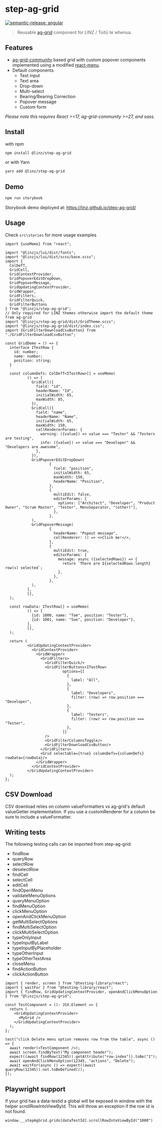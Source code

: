 # step-ag-grid

[![semantic-release: angular](https://img.shields.io/badge/semantic--release-angular-e10079?logo=semantic-release)](https://github.com/semantic-release/semantic-release)

> Reusable [ag-grid](https://www.ag-grid.com/) component for LINZ / Toitū te whenua.

## Features

- [ag-grid-community](https://www.npmjs.com/package/ag-grid-community) based grid with custom popover components
  implemented using a modified [react-menu](https://www.npmjs.com/package/@szhsin/react-menu).
- Default components
  - Text input
  - Text area
  - Drop-down
  - Multi-select
  - Bearing/Bearing Correction
  - Popover message
  - Custom form

_Please note this requires React >=17, ag-grid-community >=27, and sass._

## Install

with npm

```bash
npm install @linz/step-ag-grid
```

or with Yarn

```bash
yarn add @linz/step-ag-grid
```

## Demo

```bash
npm run storybook
```

Storybook demo deployed at: https://linz.github.io/step-ag-grid/

## Usage

Check `src\stories` for more usage examples

```tsx
import {useMemo} from "react";

import "@linzjs/lui/dist/fonts";
import "@linzjs/lui/dist/scss/base.scss";
import {
  ColDefT,
  GridCell,
  GridContextProvider,
  GridPopoverEditDropDown,
  GridPopoverMessage,
  GridUpdatingContextProvider,
  GridWrapper,
  GridFilters,
  GridFilterQuick,
  GridFilterButtons
} from "@linzjs/step-ag-grid";
// Only required for LINZ themes otherwise import the default theme from ag-grid
import "@linzjs/step-ag-grid/dist/GridTheme.scss";
import "@linzjs/step-ag-grid/dist/index.css";
import {GridFilterDownloadCsvButton} from "./GridFilterDownloadCsvButton";

const GridDemo = () => {
  interface ITestRow {
    id: number;
    name: number;
    position: string;
  }

  const columnDefs: ColDefT<ITestRow>[] = useMemo(
          () => [
            GridCell({
              field: "id",
              headerName: "Id",
              initialWidth: 65,
              maxWidth: 85,
            }),
            GridCell({
              field: "name",
              headerName: "Name",
              initialWidth: 65,
              maxWidth: 150,
              cellRendererParams: {
                warning: ({value}) => value === "Tester" && "Testers are testing",
                info: ({value}) => value === "Developer" && "Developers are awesome",
              },
            }),
            GridPopoverEditDropDown(
                    {
                      field: "position",
                      initialWidth: 65,
                      maxWidth: 150,
                      headerName: "Position",
                    },
                    {
                      multiEdit: false,
                      editorParams: {
                        options: ["Architect", "Developer", "Product Owner", "Scrum Master", "Tester", MenuSeparator, "(other)"],
                      },
                    },
            ),
            GridPopoverMessage(
                    {
                      headerName: "Popout message",
                      cellRenderer: () => <>Click me!</>,
                    },
                    {
                      multiEdit: true,
                      editorParams: {
                        message: async ({selectedRows}) => {
                          return `There are ${selectedRows.length} row(s) selected`;
                        },
                      },
                    },
            ),
          ],
          [],
  );

  const rowData: ITestRow[] = useMemo(
          () => [
            {id: 1000, name: "Tom", position: "Tester"},
            {id: 1001, name: "Sue", position: "Developer"},
          ],
          [],
  );

  return (
          <GridUpdatingContextProvider>
            <GridContextProvider>
              <GridWrapper>
                <GridFilters>
                  <GridFilterQuick/>
                  <GridFilterButtons<ITestRow>
                          options={[
                            {
                              label: "All",
                            },
                            {
                              label: "Developers",
                              filter: (row) => row.position === "Developer",
                            },
                            {
                              label: "Testers",
                              filter: (row) => row.position === "Tester",
                            },
                          ]}
                  />
                  <GridFilterColumnsToggle/>
                  <GridFilterDownloadCsvButton/>
                </GridFilters>
                <Grid selectable={true} columnDefs={columnDefs} rowData={rowData}/>
              </GridWrapper>
            </GridContextProvider>
          </GridUpdatingContextProvider>
  );
};
```

## CSV Download
CSV download relies on column valueFormatters vs ag-grid's default valueGetter implementation.
If you use a customRenderer for a column be sure to include a valueFormatter.

## Writing tests

The following testing calls can be imported from step-ag-grid:

- findRow
- queryRow
- selectRow
- deselectRow
- findCell
- selectCell
- editCell
- findOpenMenu
- validateMenuOptions
- queryMenuOption
- findMenuOption
- clickMenuOption
- openAndClickMenuOption
- getMultiSelectOptions
- findMultiSelectOption
- clickMultiSelectOption
- typeOnlyInput
- typeInputByLabel
- typeInputByPlaceholder
- typeOtherInput
- typeOtherTextArea
- closeMenu
- findActionButton
- clickActionButton

```tsx
import { render, screen } from "@testing-library/react";
import { waitFor } from "@testing-library/react";
import { findRow, GridUpdatingContextProvider, openAndClickMenuOption } from "@linzjs/step-ag-grid";

const TestComponent = (): JSX.Element => {
  return (
    <GridUpdatingContextProvider>
      <MyGrid />
    </GridUpdatingContextProvider>
  );
};

test("click Delete menu option removes row from the table", async () => {
  await render(<TestComponent />);
  await screen.findByText("My component header");
  expect((await findRow(12345)).getAttribute("row-index")).toBe("1");
  await openAndClickMenuOption(12345, "actions", "Delete");
  await waitFor(async () => expect((await queryRow(12345)).not.toBeDefined());
});
```

## Playwright support

If your grid has a data-testid a global will be exposed in window with the helper scrollRowIntoViewById.
This will throw an exception if the row id is not found.

```tsx
window.__stepAgGrid.grids[dataTestId].scrollRowIntoViewById("1000")
```

